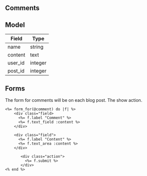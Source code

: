 ## Comments

## Model

| Field       | Type       |
|-------------|-------|
| name        | string    |
| content     | text        |
| user_id     | integer     |
| post_id     | integer     |
	
## Forms
The form for comments will be on each blog post. The show action.

	<%= form_for(@comment) do |f| %>
		<div class="field>
		  <%= f.label "Comment" %>
		  <%= f.text_field :content %>
		</div>
		
		<div class="field">
		  <%= f.label "Content" %>
		  <%= f.text_area :content %>
		</div>
		
           <div class="action">
             <%= f.submit %>
           </div>
	<% end %>